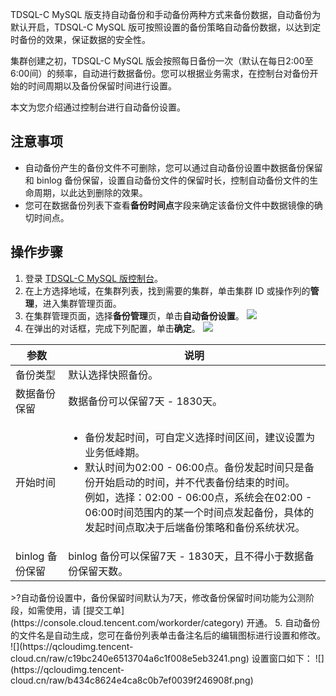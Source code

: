 TDSQL-C MySQL 版支持自动备份和手动备份两种方式来备份数据，自动备份为默认开启，TDSQL-C MySQL 版可按照设置的备份策略自动备份数据，以达到定时备份的效果，保证数据的安全性。

集群创建之初，TDSQL-C MySQL 版会按照每日备份一次（默认在每日2:00至6:00间）的频率，自动进行数据备份。您可以根据业务需求，在控制台对备份开始的时间周期以及备份保留时间进行设置。

本文为您介绍通过控制台进行自动备份设置。

## 注意事项
- 自动备份产生的备份文件不可删除，您可以通过自动备份设置中数据备份保留和 binlog 备份保留，设置自动备份文件的保留时长，控制自动备份文件的生命周期，以此达到删除的效果。
- 您可在数据备份列表下查看**备份时间点**字段来确定该备份文件中数据镜像的确切时间点。

## 操作步骤
1. 登录 [TDSQL-C MySQL 版控制台](https://console.cloud.tencent.com/cynosdb)。
2. 在上方选择地域，在集群列表，找到需要的集群，单击集群 ID 或操作列的**管理**，进入集群管理页面。
3. 在集群管理页面，选择**备份管理**页，单击**自动备份设置**。
![](https://qcloudimg.tencent-cloud.cn/raw/f59abf295efce67e24b2d3614fc8529d.png)
4. 在弹出的对话框，完成下列配置，单击**确定**。
![](https://qcloudimg.tencent-cloud.cn/raw/f95c7518cac42c66ec692f4f69c13c07.png)
<table>
<thead><tr><th>参数</th><th>说明</th></tr></thead>
<tbody>
<tr>
<td>备份类型</td><td>默认选择快照备份。</td></tr>
<tr>
<td>数据备份保留</td><td>数据备份可以保留7天 - 1830天。</td></tr>
<tr>
<td>开始时间</td>
<td><ul><li>备份发起时间，可自定义选择时间区间，建议设置为业务低峰期。
<li>默认时间为02:00 - 06:00点。备份发起时间只是备份开始启动的时间，并不代表备份结束的时间。<br>例如，选择：02:00 - 06:00点，系统会在02:00 - 06:00时间范围内的某一个时间点发起备份，具体的发起时间点取决于后端备份策略和备份系统状况。</td></tr>
<tr>
<td>binlog 备份保留</td><td>binlog 备份可以保留7天 - 1830天，且不得小于数据备份保留天数。</td></tr>
</tbody></table>
>?自动备份设置中，备份保留时间默认为7天，修改备份保留时间功能为公测阶段，如需使用，请 [提交工单](https://console.cloud.tencent.com/workorder/category) 开通。
5. 自动备份的文件名是自动生成，您可在备份列表单击备注名后的编辑图标进行设置和修改。
![](https://qcloudimg.tencent-cloud.cn/raw/c19bc240e6513704a6c1f008e5eb3241.png)
设置窗口如下：
![](https://qcloudimg.tencent-cloud.cn/raw/b434c8624e4ca8c0b7ef0039f246908f.png)
